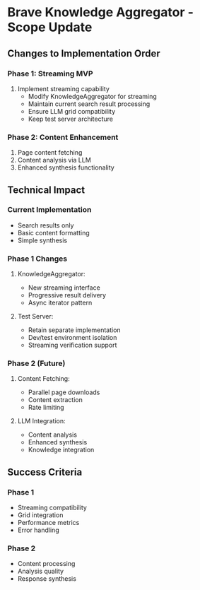 # Brave Knowledge Aggregator - Scope Update

## Changes to Implementation Order

### Phase 1: Streaming MVP
1. Implement streaming capability
   - Modify KnowledgeAggregator for streaming
   - Maintain current search result processing
   - Ensure LLM grid compatibility
   - Keep test server architecture

### Phase 2: Content Enhancement 
1. Page content fetching
2. Content analysis via LLM
3. Enhanced synthesis functionality

## Technical Impact

### Current Implementation
- Search results only
- Basic content formatting
- Simple synthesis

### Phase 1 Changes
1. KnowledgeAggregator:
   - New streaming interface
   - Progressive result delivery
   - Async iterator pattern

2. Test Server:
   - Retain separate implementation
   - Dev/test environment isolation
   - Streaming verification support

### Phase 2 (Future)
1. Content Fetching:
   - Parallel page downloads
   - Content extraction
   - Rate limiting

2. LLM Integration:
   - Content analysis
   - Enhanced synthesis
   - Knowledge integration

## Success Criteria

### Phase 1
- Streaming compatibility
- Grid integration
- Performance metrics
- Error handling

### Phase 2
- Content processing
- Analysis quality
- Response synthesis
